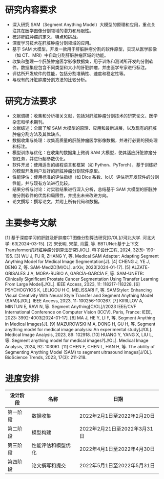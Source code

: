 # 研究内容要求

- 深入研究 SAM（Segment Anything Model）大模型的原理和应用，重点关注其在医学图像分割领域的潜力和局限性。
- 概述肝脏肿瘤的定义、特点和挑战。
- 深度学习技术在肝脏肿瘤分割领域的应用。
- 基于 SAM 大模型，开发一款用于肝脏肿瘤分割的软件原型，实现从医学影像（如 CT、MRI）中自动分割肝脏肿瘤区域的功能。
- 收集和整理一个肝脏肿瘤医学影像数据集，用于训练和测试所开发的分割软件。数据集应包含不同类型和大小的肝脏肿瘤，并由医学专家进行标注。
- 评估所开发软件的性能，包括分割准确性、速度和稳定性等。
- 与现有的肝脏肿瘤分割方法的比较分析。

# 研究方法要求

- 文献调研：收集和分析相关文献，包括对肝脏肿瘤分割技术的研究论文、医学杂志和学术期刊。
- 文献综述：全面了解 SAM 大模型的原理、应用和最新进展，以及现有的肝脏肿瘤分割方法及其优缺点。
- 数据收集与处理：收集高质量的肝脏肿瘤医学影像数据，并进行必要的预处理和标注。
- 模型训练与优化：在收集的数据集上微调 SAM 大模型，使其适应肝脏肿瘤分割任务，并进行超参数优化。
- 软件开发：使用适当的编程语言和框架（如 Python、PyTorch），基于训练好的模型开发用户友好的肝脏肿瘤分割软件原型。
- 性能评估：使用标准的评估指标（如 Dice 系数、IoU）评估所开发软件的分割性能，并与现有方法进行比较。
- 结果分析与讨论：对实验结果进行深入分析，总结基于 SAM 大模型的肝脏肿瘤分割软件的优势和局限性，并提出未来改进方向。
- 论文撰写：撰写论文，并附上所有代码和数据。


# 主要参考文献

[1] 基于深度学习的肝脏及肝肿瘤CT图像分割算法研究[D/OL]//河北大学. 河北大学: 63[2024-03-15].
[2] 宋长明, 宋蒙, 肖露, 等. BBTUNet:基于上下文Transformer的肝脏肿瘤分割算法研究[J/OL]. 电子设计工程, 2024, 32(5): 190-195.
[3] WU J, FU R, ZHANG Y, 等. Medical SAM Adapter: Adapting Segment Anything Model for Medical Image Segmentation[J].
[4] CHENG J, YE J, DENG Z, 等. SAM-Med2D[M/OL]. arXiv, 2023[2024-01-17].
[5] ALZATE-GRISALES J A, MORA-RUBIO A, GARCÍA-GARCÍA F, 等. SAM-UNETR: Clinically Significant Prostate Cancer Segmentation Using Transfer Learning From Large Model[J/OL]. IEEE Access, 2023, 11: 118217-118228.
[6] PSYCHOGYIOS K, LELIGOU H C, MELISSARI F, 等. SAMStyler: Enhancing Visual Creativity With Neural Style Transfer and Segment Anything Model (SAM)[J/OL]. IEEE Access, 2023, 11: 100256-100267.
[7] KIRILLOV A, MINTUN E, RAVI N, 等. Segment Anything[C/OL]//2023 IEEE/CVF International Conference on Computer Vision (ICCV). Paris, France: IEEE, 2023: 3992-4003[2024-01-17].
[8] MA J, HE Y, LI F, 等. Segment Anything in Medical Images[J].
[9] MAZUROWSKI M A, DONG H, GU H, 等. Segment anything model for medical image analysis: An experimental study[J/OL]. Medical Image Analysis, 2023, 89: 102918.
[10] HUANG Y, YANG X, LIU L, 等. Segment anything model for medical images?[J/OL]. Medical Image Analysis, 2024, 92: 103061.
[11] CHEN F, CHEN L, HAN H, 等. The ability of Segmenting Anything Model (SAM) to segment ultrasound images[J/OL]. BioScience Trends, 2023, 17(3): 211-218.


# 进度安排

| 设计阶段 | 名称               | 日期                         |
|----------|--------------------|------------------------------|
| 第一阶段 | 数据收集           | 2022年2月1日至2022年2月20日  |
| 第二阶段 | 模型构建           | 2022年2月21日至2022年3月31日 |
| 第三阶段 | 性能评估和模型优化 | 2022年4月1日至2022年4月30日  |
| 第四阶段 | 论文撰写和提交     | 2022年5月1日至2022年5月31日  |